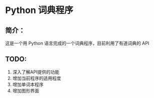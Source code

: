 # Python 词典程序

## 简介：
这是一个用 Python 语言完成的一个词典程序，目前利用了有道词典的 API

## TODO: 
1. 深入了解API提供的功能
1. 增加当前程序的适用程度
1. 增加单词本程序
3. 增加图形界面

